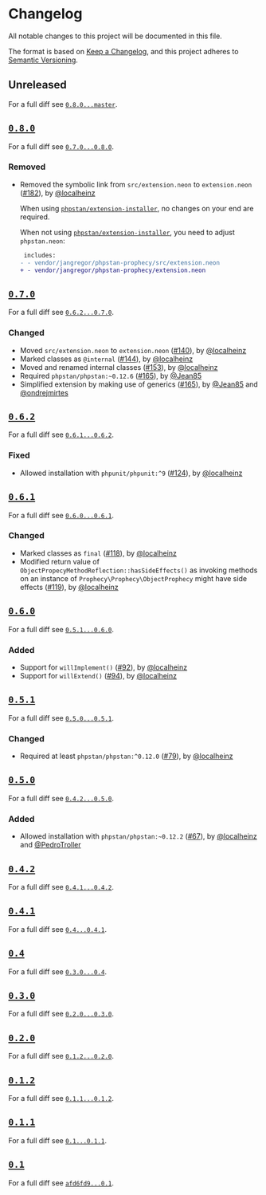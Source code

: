 # Changelog

All notable changes to this project will be documented in this file.

The format is based on [Keep a Changelog](https://keepachangelog.com/en/1.0.0/), and this project adheres to [Semantic Versioning](https://semver.org/spec/v2.0.0.html).

## Unreleased

For a full diff see [`0.8.0...master`][0.8.0...master].

## [`0.8.0`][0.8.0]

For a full diff see [`0.7.0...0.8.0`][0.7.0...0.8.0].

### Removed

* Removed the symbolic link from `src/extension.neon` to `extension.neon` ([#182]), by [@localheinz]

  When using [`phpstan/extension-installer`](https://github.com/phpstan/extension-installer), no changes on your end are required.

  When not using [`phpstan/extension-installer`](https://github.com/phpstan/extension-installer), you need to adjust `phpstan.neon`:

  ```diff
   includes:
  -	- vendor/jangregor/phpstan-prophecy/src/extension.neon
  +	- vendor/jangregor/phpstan-prophecy/extension.neon
  ```

## [`0.7.0`][0.7.0]

For a full diff see [`0.6.2...0.7.0`][0.6.2...0.7.0].

### Changed

* Moved `src/extension.neon` to `extension.neon` ([#140]), by [@localheinz]
* Marked classes as `@internal` ([#144]), by [@localheinz]
* Moved and renamed internal classes ([#153]), by [@localheinz]
* Required `phpstan/phpstan:~0.12.6` ([#165]), by [@Jean85]
* Simplified extension by making use of generics ([#165]), by [@Jean85] and [@ondrejmirtes]

## [`0.6.2`][0.6.2]

For a full diff see [`0.6.1...0.6.2`][0.6.1...0.6.2].

### Fixed

* Allowed installation with `phpunit/phpunit:^9` ([#124]), by [@localheinz]

## [`0.6.1`][0.6.1]

For a full diff see [`0.6.0...0.6.1`][0.6.0...0.6.1].

### Changed

* Marked classes as `final` ([#118]), by [@localheinz]
* Modified return value of `ObjectPropecyMethodReflection::hasSideEffects()` as invoking methods on an instance of `Prophecy\Prophecy\ObjectProphecy` might have side effects ([#119]), by [@localheinz]

## [`0.6.0`][0.6.0]

For a full diff see [`0.5.1...0.6.0`][0.5.1...0.6.0].

### Added

* Support for `willImplement()` ([#92]), by [@localheinz]
* Support for `willExtend()` ([#94]), by [@localheinz]

## [`0.5.1`][0.5.1]

For a full diff see [`0.5.0...0.5.1`][0.5.0...0.5.1].

### Changed

* Required at least `phpstan/phpstan:^0.12.0` ([#79]), by [@localheinz]

## [`0.5.0`][0.5.0]

For a full diff see [`0.4.2...0.5.0`][0.4.2...0.5.0].

### Added

* Allowed installation with `phpstan/phpstan:~0.12.2` ([#67]), by [@localheinz] and [@PedroTroller]

## [`0.4.2`][0.4.2]

For a full diff see [`0.4.1...0.4.2`][0.4.1...0.4.2].

## [`0.4.1`][0.4.1]

For a full diff see [`0.4...0.4.1`][0.4...0.4.1].

## [`0.4`][0.4]

For a full diff see [`0.3.0...0.4`][0.3.0...0.4].

## [`0.3.0`][0.3.0]

For a full diff see [`0.2.0...0.3.0`][0.2.0...0.3.0].

## [`0.2.0`][0.2.0]

For a full diff see [`0.1.2...0.2.0`][0.1.2...0.2.0].

## [`0.1.2`][0.1.2]

For a full diff see [`0.1.1...0.1.2`][0.1.1...0.1.2].

## [`0.1.1`][0.1.1]

For a full diff see [`0.1...0.1.1`][0.1...0.1.1].

## [`0.1`][0.1]

For a full diff see [`afd6fd9...0.1`][afd6fd9...0.1].

[0.1]: https://github.com/Jan0707/phpstan-prophecy/releases/tag/0.1
[0.1.1]: https://github.com/Jan0707/phpstan-prophecy/releases/tag/0.1.1
[0.1.2]: https://github.com/Jan0707/phpstan-prophecy/releases/tag/0.1.2
[0.2.0]: https://github.com/Jan0707/phpstan-prophecy/releases/tag/0.2.0
[0.3.0]: https://github.com/Jan0707/phpstan-prophecy/releases/tag/0.3.0
[0.4]: https://github.com/Jan0707/phpstan-prophecy/releases/tag/0.4
[0.4.1]: https://github.com/Jan0707/phpstan-prophecy/releases/tag/0.4.1
[0.4.2]: https://github.com/Jan0707/phpstan-prophecy/releases/tag/0.4.2
[0.5.0]: https://github.com/Jan0707/phpstan-prophecy/releases/tag/0.5.0
[0.5.1]: https://github.com/Jan0707/phpstan-prophecy/releases/tag/0.5.1
[0.6.0]: https://github.com/Jan0707/phpstan-prophecy/releases/tag/0.6.0
[0.6.1]: https://github.com/Jan0707/phpstan-prophecy/releases/tag/0.6.1
[0.6.2]: https://github.com/Jan0707/phpstan-prophecy/releases/tag/0.6.2
[0.7.0]: https://github.com/Jan0707/phpstan-prophecy/releases/tag/0.7.0
[0.8.0]: https://github.com/Jan0707/phpstan-prophecy/releases/tag/0.8.0

[afd6fd9...0.1]: https://github.com/Jan0707/phpstan-prophecy/compare/afd6fd9...0.1
[0.1...0.1.1]: https://github.com/Jan0707/phpstan-prophecy/compare/0.1...0.1.1
[0.1.1...0.1.2]: https://github.com/Jan0707/phpstan-prophecy/compare/0.1.1...0.1.2
[0.1.2...0.2.0]: https://github.com/Jan0707/phpstan-prophecy/compare/0.1.2...0.2.0
[0.2.0...0.3.0]: https://github.com/Jan0707/phpstan-prophecy/compare/0.2.0...0.3.0
[0.3.0...0.4]: https://github.com/Jan0707/phpstan-prophecy/compare/0.3.0...0.4
[0.4...0.4.1]: https://github.com/Jan0707/phpstan-prophecy/compare/0.4...0.4.1
[0.4.1...0.4.2]: https://github.com/Jan0707/phpstan-prophecy/compare/0.4.1...0.4.2
[0.4.2...0.5.0]: https://github.com/Jan0707/phpstan-prophecy/compare/0.4.2...0.5.0
[0.5.0...0.5.1]: https://github.com/Jan0707/phpstan-prophecy/compare/0.5.0...0.5.1
[0.5.1...0.6.0]: https://github.com/Jan0707/phpstan-prophecy/compare/0.5.1...0.6.0
[0.6.0...0.6.1]: https://github.com/Jan0707/phpstan-prophecy/compare/0.6.0...0.6.1
[0.6.1...0.6.2]: https://github.com/Jan0707/phpstan-prophecy/compare/0.6.1...0.6.2
[0.6.2...0.7.0]: https://github.com/Jan0707/phpstan-prophecy/compare/0.6.2...0.7.0
[0.7.0...0.8.0]: https://github.com/Jan0707/phpstan-prophecy/compare/0.7.0...0.8.0
[0.8.0...master]: https://github.com/Jan0707/phpstan-prophecy/compare/0.8.0...master

[#67]: https://github.com/Jan0707/phpstan-prophecy/pull/67
[#79]: https://github.com/Jan0707/phpstan-prophecy/pull/79
[#92]: https://github.com/Jan0707/phpstan-prophecy/pull/92
[#94]: https://github.com/Jan0707/phpstan-prophecy/pull/94
[#118]: https://github.com/Jan0707/phpstan-prophecy/pull/118
[#119]: https://github.com/Jan0707/phpstan-prophecy/pull/119
[#124]: https://github.com/Jan0707/phpstan-prophecy/pull/124
[#140]: https://github.com/Jan0707/phpstan-prophecy/pull/140
[#144]: https://github.com/Jan0707/phpstan-prophecy/pull/144
[#153]: https://github.com/Jan0707/phpstan-prophecy/pull/153
[#165]: https://github.com/Jan0707/phpstan-prophecy/pull/165
[#182]: https://github.com/Jan0707/phpstan-prophecy/pull/182

[@Jean85]: https://github.com/Jean85
[@localheinz]: https://github.com/localheinz
[@ondrejmirtes ]: https://github.com/ondrejmirtes
[@PedroTroller]: https://github.com/PedroTroller
